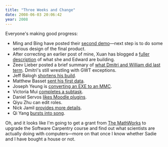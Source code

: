```yaml
---
title: "Three Weeks and Change"
date: 2008-06-03 20:06:42
year: 2008
---
```

Everyone's making good progress:
<ul>
  <li>Ming and Bing have posted their <a href="http://pipe3f.wordpress.com/2008/06/03/second-demo/">second demo</a>—next step is to do some serious design of the final product.</li>
  <li>After correcting an earlier post of mine, Xuan has blogged a <a href="http://os161viz.blogspot.com/2008/06/week-41.html">fuller description</a> of what she and Edward are building.</li>
  <li>Zeev Lieber posted a brief summary of <a href="http://www.slashid.com/blog/2008/06/03/firefox-extension-underway/">what Dmitri and William did last term</a>. Dmitri's still wrestling with GWT exceptions.</li>
  <li>Jeff Balogh <a href="http://dojotoolkit.org/2008/06/04/5-minute-custom-build">shortens his build</a>.</li>
  <li>Matthew Basset <a href="http://mbasset.wordpress.com/2008/06/03/first-data-sent/">sent his first data</a>.</li>
  <li>Joseph Yeung is <a href="http://openafsmmc.wordpress.com/2008/06/04/sample-interface/">converting an EXE to an MMC</a>.</li>
  <li>Victoria Mui <a href="http://idea021.wordpress.com/2008/06/04/subproject-1-completed/">completes a subtask</a>.</li>
  <li>Daniel Servos <a href="http://hackerdan.com/programing/moodle-grade-book-plugins/">likes Moodle plugins</a>.</li>
  <li>Qiyu Zhu can edit roles.</li>
  <li>Nick Jamil <a href="http://nickjamil.livejournal.com/7658.html">provides more details</a>.</li>
  <li>Qi Yang <a href="http://summerwebcat.wordpress.com/2008/06/04/svn-my-best-friend/">bursts into song</a>.</li>
</ul>
Oh, and it looks like I'm going to get a grant from <a href="http://www.mathworks.com">The MathWorks</a> to upgrade the Software Carpentry course and find out what scientists are actually doing with computers—more on that once I know whether Sadie and I have bought a house or not.
